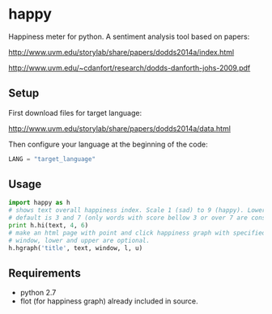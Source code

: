 happy
=====

Happiness meter for python. A sentiment analysis tool based on papers:

http://www.uvm.edu/storylab/share/papers/dodds2014a/index.html

http://www.uvm.edu/~cdanfort/research/dodds-danforth-johs-2009.pdf

Setup
-----

First download files for target language:

http://www.uvm.edu/storylab/share/papers/dodds2014a/data.html

Then configure your language at the beginning of the code:

```python
LANG = "target_language"
```

Usage
-----

```python
import happy as h
# shows text overall happiness index. Scale 1 (sad) to 9 (happy). Lower and upper limits for word filtering are optional,
# default is 3 and 7 (only words with score bellow 3 or over 7 are considered).
print h.hi(text, 4, 6)
# make an html page with point and click happiness graph with specified window. Lower and upper limits also configurable, 
# window, lower and upper are optional. 
h.hgraph('title', text, window, l, u)
```

Requirements
------------

- python 2.7
- flot (for happiness graph) already included in source.
